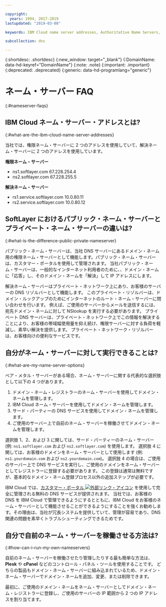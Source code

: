 ```yaml
---

copyright:
  years: 1994, 2017-2019
lastupdated: "2019-03-08"

keywords: IBM Cloud name server addresses, Authoritative Name Servers, domain names

subcollection: dns

---
```


{:shortdesc: .shortdesc}
{:new_window: target="_blank"}
{:DomainName: data-hd-keyref="DomainName"}
{:note: .note}
{:important: .important}
{:deprecated: .deprecated}
{:generic: data-hd-programlang="generic"}


# ネーム・サーバー FAQ
{:#nameserver-faqs}

## IBM Cloud ネーム・サーバー・アドレスとは?
{:#what-are-the-ibm-cloud-name-server-addresses}

当社では、権限ネーム・サーバーに 2 つのアドレスを使用していて、解決ネーム・サーバーに 2 つのアドレスを使用しています。

**権限ネーム・サーバー**

* ns1.softlayer.com 67.228.254.4
* ns2.softlayer.com 67.228.255.5

**解決ネーム・サーバー**

* rs1.service.softlayer.com 10.0.80.11
* rs2.service.softlayer.com 10.0.80.12


## SoftLayer におけるパブリック・ネーム・サーバーとプライベート・ネーム・サーバーの違いは?
{:#what-is-the-difference-public-private-nameserver}

パブリック・ネーム・サーバーは、当社 DNS サーバーにあるドメイン・ネーム用の権限ネーム・サーバーとして機能します。パブリック・ネーム・サーバーは、カスタマー・ポータルを使用して管理されます。 当社パブリック・ネーム・サーバーは、一般的なインターネット利用者のために、、ドメイン・ネームに「応答」し、そのドメイン・ネームを「解決」して IP アドレスにします。

解決ネーム・サーバーはプライベート・ネットワーク上にあり、お客様のサーバーの DNS リゾルバーとして機能します。 このプライベート・リゾルバーは、ドメイン・ルックアップのためにインターネットのルート・ネーム・サーバーに問い合わせを行います。 例えば、ご使用のサーバーからメールを送信するには、宛先ドメイン・ネームに対して NSlookup を実行する必要があります。 プライベート DNS サーバーは、プライベート・ネットワーク上でこの情報を解決することにより、お客様の帯域幅使用量を抑え続け、権限サーバーに対する負荷を軽減し、素早い解決を提供します。 プライベート・ネットワーク・リゾルバーは、お客様向けの便利なサービスです。

## 自分がネーム・サーバーに対して実行できることは?
{:#what-are-my-name-server-options}

ベア・メタル・サーバーがある場合、ネーム・サーバーに関する代表的な選択肢として以下の 4 つがあります。

1. ドメイン・ネーム・レジストラーのネーム・サーバーを使用してドメイン・ネームを管理します。
2. IBM Cloud ネーム・サーバーを使用してドメイン・ネームを管理します。
3. サード・パーティーの DNS サービスを使用してドメイン・ネームを管理します。
4. ご使用のサーバー上で自前のネーム・サーバーを稼働させてドメイン・ネームを管理します。

選択肢 1、2、および 3 に関しては、サード・パーティーのネーム・サーバー (例: `ns1.softlayer.com` および `ns2.softlayer.com`) を使用します。 選択肢 4 に関しては、お客様のドメインをネーム・サーバーとして使用します (例: `ns1.yourdomain.com` および `ns2.yourdomain.com`)。 選択肢 4 の場合は、ご使用のサーバー上で DNS サービスを実行し、ご使用のドメインをネーム・サーバーとしてレジストラーに登録する必要があります。 この登録は通常は無料ですが、基本的なドメイン・ネーム登録プロセス以外の追加ステップが必要です。

IBM Cloud では、[カスタマー・ポータル ![外部リンク・アイコン](../../icons/launch-glyph.svg "外部リンク・アイコン")](https://{DomainName}/) を使用して完全に管理される無料の DNS サービスが提供されます。 当社では、お客様の DNS を IBM Cloud で管理できるようにするとともに、IBM Cloud をお客様のネーム・サーバーとして機能させることができるようにすることを強くお勧めします。その理由は、当社が冗長システムを提供していて、管理が容易であり、DNS 関連の問題を素早くトラブルシューティングできるためです。


## 自分で自前のネーム・サーバーを稼働させる方法は?
{:#how-can-i-run-my-own-nameservers}

自前のネーム・サーバーを稼働させたり管理したりする最も簡単な方法は、**Plesk** や **cPanel** などのコントロール・パネル・ツールを使用することです。 どちらの製品もドメイン・ネーム・サーバーに組み込まれているため、ドメイン・ネーム・サーバーでドメイン・ネームを追加、変更、または削除できます。

最初に、ご使用のドメイン・ネームをネーム・サーバーとしてドメイン・ネーム・レジストラーに登録し、ご使用のサーバーの IP 範囲から 2 つの IP アドレスを割り当てます。
